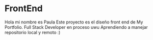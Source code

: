 # FrontEnd
Hola mi nombre es Paula 
Este proyecto es el diseño front end de My Portfolio.
Full Stack Developer  en proceso uwu
Aprendiendo a manejar repositorio local y remoto :)
